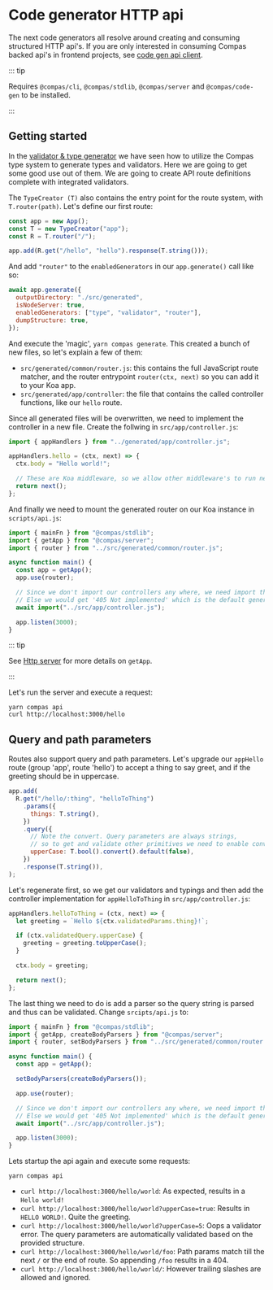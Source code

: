 # Code generator HTTP api

The next code generators all resolve around creating and consuming structured
HTTP api's. If you are only interested in consuming Compas backed api's in
frontend projects, see
[code gen api client](/features/code-gen-api-client.html).

::: tip

Requires `@compas/cli`, `@compas/stdlib`, `@compas/server` and
`@compas/code-gen` to be installed.

:::

## Getting started

In the [validator & type generator](/features/code-gen-validators.html) we have
seen how to utilize the Compas type system to generate types and validators.
Here we are going to get some good use out of them. We are going to create API
route definitions complete with integrated validators.

The `TypeCreator (T)` also contains the entry point for the route system, with
`T.router(path)`. Let's define our first route:

```js
const app = new App();
const T = new TypeCreator("app");
const R = T.router("/");

app.add(R.get("/hello", "hello").response(T.string()));
```

And add `"router"` to the `enabledGenerators` in our `app.generate()` call like
so:

```js
await app.generate({
  outputDirectory: "./src/generated",
  isNodeServer: true,
  enabledGenerators: ["type", "validator", "router"],
  dumpStructure: true,
});
```

And execute the 'magic', `yarn compas generate`. This created a bunch of new
files, so let's explain a few of them:

- `src/generated/common/router.js`: this contains the full JavaScript route
  matcher, and the router entrypoint `router(ctx, next)` so you can add it to
  your Koa app.
- `src/generated/app/controller`: the file that contains the called controller
  functions, like our `hello` route.

Since all generated files will be overwritten, we need to implement the
controller in a new file. Create the follwing in `src/app/controller.js`:

```js
import { appHandlers } from "../generated/app/controller.js";

appHandlers.hello = (ctx, next) => {
  ctx.body = "Hello world!";

  // These are Koa middleware, so we allow other middleware's to run next.
  return next();
};
```

And finally we need to mount the generated router on our Koa instance in
`scripts/api.js`:

```js
import { mainFn } from "@compas/stdlib";
import { getApp } from "@compas/server";
import { router } from "../src/generated/common/router.js";

async function main() {
  const app = getApp();
  app.use(router);

  // Since we don't import our controllers any where, we need import them here to load our implementation.
  // Else we would get '405 Not implemented' which is the default generated implementation.
  await import("../src/app/controller.js");

  app.listen(3000);
}
```

::: tip

See [Http server](/features/http-server.html) for more details on `getApp`.

:::

Let's run the server and execute a request:

```shell
yarn compas api
curl http://localhost:3000/hello
```

## Query and path parameters

Routes also support query and path parameters. Let's upgrade our `appHello`
route (group 'app', route 'hello') to accept a thing to say greet, and if the
greeting should be in uppercase.

```js
app.add(
  R.get("/hello/:thing", "helloToThing")
    .params({
      things: T.string(),
    })
    .query({
      // Note the convert. Query parameters are always strings,
      // so to get and validate other primitives we need to enable conversion in the validators.
      upperCase: T.bool().convert().default(false),
    })
    .response(T.string()),
);
```

Let's regenerate first, so we get our validators and typings and then add the
controller implementation for `appHelloToThing` in `src/app/controller.js`:

```js
appHandlers.helloToThing = (ctx, next) => {
  let greeting = `Hello ${ctx.validatedParams.thing}!`;

  if (ctx.validatedQuery.upperCase) {
    greeting = greeting.toUpperCase();
  }

  ctx.body = greeting;

  return next();
};
```

The last thing we need to do is add a parser so the query string is parsed and
thus can be validated. Change `srcipts/api.js` to:

```js
import { mainFn } from "@compas/stdlib";
import { getApp, createBodyParsers } from "@compas/server";
import { router, setBodyParsers } from "../src/generated/common/router.js";

async function main() {
  const app = getApp();

  setBodyParsers(createBodyParsers());

  app.use(router);

  // Since we don't import our controllers any where, we need import them here to load our implementation.
  // Else we would get '405 Not implemented' which is the default generated implementation.
  await import("../src/app/controller.js");

  app.listen(3000);
}
```

Lets startup the api again and execute some requests:

```shell
yarn compas api
```

- `curl http://localhost:3000/hello/world`: As expected, results in a
  `Hello world!`
- `curl http://localhost:3000/hello/world?upperCase=true`: Results in
  `HELLO WORLD!`. Quite the greeting.
- `curl http://localhost:3000/hello/world?upperCase=5`: Oops a validator error.
  The query parameters are automatically validated based on the provided
  structure.
- `curl http://localhost:3000/hello/world/foo`: Path params match till the next
  `/` or the end of route. So appending `/foo` results in a 404.
- `curl http://localhost:3000/hello/world/`: However trailing slashes are
  allowed and ignored.

[//]: #
[//]: # "## TODO:"
[//]: #
[//]: # "- Show other http methods & idempotent"
[//]: # "- Show tags"
[//]: # "- Show files upload & serving"
[//]: #
